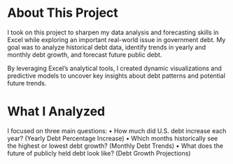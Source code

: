 # About This Project
I took on this project to sharpen my data analysis and forecasting skills in Excel while exploring an important real-world issue in government debt. My goal was to analyze historical debt data, identify trends in yearly and monthly debt growth, and forecast future public debt.

By leveraging Excel’s analytical tools, I created dynamic visualizations and predictive models to uncover key insights about debt patterns and potential future trends.

# What I Analyzed
I focused on three main questions:
• How much did U.S. debt increase each year? (Yearly Debt Percentage Increase)
• Which months historically see the highest or lowest debt growth? (Monthly Debt Trends)
• What does the future of publicly held debt look like? (Debt Growth Projections)
